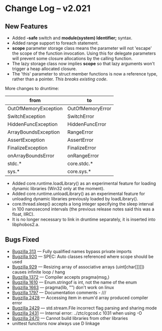 <h1>Change Log &ndash; v2.021</h1>

<h2 id="new-features">New Features</h2>

* Added **-safe** switch and **module(system) Identifier;** syntax.
* Added range support to foreach statement.
* **scope** parameter storage class means the parameter will not 'escape' the
  scope of the function invocation. Using this for delegate parameters will
  prevent some closure allocations by the calling function.
* The lazy storage class now implies **scope** so that lazy arguments won't
  trigger a heap allocated closure.
* The 'this' parameter to struct member functions is now a reference type,
  rather than a pointer. *This breaks existing code*.

More changes to druntime:

<table class="change-table">
<thead>
    <tr>
        <th>from</th>
        <th>to</th>
    </tr>
</thead>
<tbody>
    <tr>
        <td>OutOfMemoryException</td>
        <td>OutOfMemoryError</td>
    </tr>
    <tr>
        <td>SwitchException</td>
        <td>SwitchError</td>
    </tr>
    <tr>
        <td>HiddenFuncException</td>
        <td>HiddenFuncError</td>
    </tr>
    <tr>
        <td>ArrayBoundsException</td>
        <td>RangeError</td>
    </tr>
    <tr>
        <td>AssertException</td>
        <td>AssertError</td>
    </tr>
    <tr>
        <td>FinalizeException</td>
        <td>FinalizeError</td>
    </tr>
    <tr>
        <td>onArrayBoundsError</td>
        <td>onRangeError</td>
    </tr>
    <tr>
        <td>stdc.*</td>
        <td>core.stdc.*</td>
    </tr>
    <tr>
        <td>sys.*</td>
        <td>core.sys.*</td>
    </tr>
</tbody>
</table>

* Added core.runtime.loadLibrary() as an experimental feature
  for loading dynamic libraries (Win32 only at the moment).
* Added core.runtime.unloadLibrary() as an experimental feature
  for unloading dynamic libraries previously loaded by loadLibrary().
* core.thread.sleep() accepts a long integer specifying the sleep interval in
  100 nanosecond intervals (the previous release notes said this was a float,
  IIRC).
* It is no longer necessary to link in druntime separately, it is inserted
  into libphobos2.a.

<h2 id="bugs-fixed">Bugs Fixed</h2>

* [Bugzilla 313](/bug/313) &mdash; Fully qualified names bypass private imports
* [Bugzilla 920](/bug/920) &mdash; SPEC: Auto classes referenced where scope should be used
* [Bugzilla 929](/bug/929) &mdash; Resizing array of associative arrays (uint[char[]][]) causes infinite loop / hang
* [Bugzilla 1372](/bug/1372) &mdash; Compiler accepts pragma(msg,)
* [Bugzilla 1610](/bug/1610) &mdash; Enum.stringof is int, not the name of the enum
* [Bugzilla 1663](/bug/1663) &mdash; pragma(lib, "") don't work on linux
* [Bugzilla 1797](/bug/1797) &mdash; Documentation comments - ///
* [Bugzilla 2428](/bug/2428) &mdash; Accessing item in enum'd array produced compiler error
* [Bugzilla 2429](/bug/2429) &mdash; std.stream.File incorrect flag parsing and sharing mode
* [Bugzilla 2431](/bug/2431) &mdash; Internal error: ../ztc/cgcod.c 1031 when using -O
* [Bugzilla 2470](/bug/2470) &mdash; Cannot build libraries from other libraries
* unittest functions now always use D linkage
